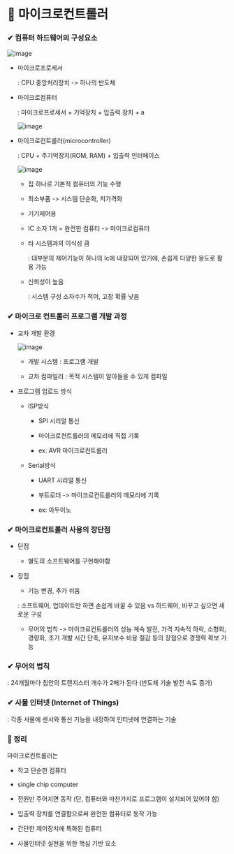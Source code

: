# 📙 마이크로컨트롤러

### ✔ 컴퓨터 하드웨어의 구성요소

![image](https://user-images.githubusercontent.com/54584063/84053513-fe2d9e80-a9ec-11ea-83fd-d48210629a92.png)

- 마이크로프로세서

    : CPU 중앙처리장치 -> 하나의 반도체

- 마이크로컴퓨터

    : 마이크로프로세서 + 기억장치 + 입출력 장치 + a

    ![image](https://user-images.githubusercontent.com/54584063/84054356-439e9b80-a9ee-11ea-8f3a-325f8aa632c6.png)

- 마이크로컨트롤러(microcontroller)

    : CPU + 주기억장치(ROM, RAM) + 입출력 인터페이스

    ![image](https://user-images.githubusercontent.com/54584063/84054630-a3954200-a9ee-11ea-81f3-5ee8794133ea.png)

    - 칩 하나로 기본적 컴퓨터의 기능 수행

    - 최소부품 -> 시스템 단순화, 저가격화

    - 기기제어용

    - IC 소자 1개 = 완전한 컴퓨터 -> 마이크로컴퓨터

    - 타 시스템과의 이식성 큼

        : 대부분의 제어기능이 하나의 Ic에 내장되어 있기에, 손쉽게 다양한 용도로 활용 가능
    
    - 신뢰성이 높음

        : 시스템 구성 소자수가 적어, 고장 확률 낮음

### ✔ 마이크로 컨트롤러 프로그램 개발 과정

- 교차 개발 환경

    ![image](https://user-images.githubusercontent.com/54584063/84056508-464ec000-a9f1-11ea-9be2-35802489b1c9.png)

    - 개발 시스템 : 프로그램 개발

    - 교차 컴파일러 : 목적 시스템이 알아들을 수 있게 컴파일

- 프로그램 업로드 방식

    - ISP방식

        - SPI 시리얼 통신

        - 마이크로컨트롤러의 메모리에 직접 기록

        - ex: AVR 마이크로컨트롤러

    - Serial방식

        - UART 시리얼 통신

        - 부트로더 -> 마이크로컨트롤러의 메모리에 기록

        - ex: 아두이노

### ✔ 마이크로컨트롤러 사용의 장단점

- 단점

    - 별도의 소프트웨어를 구현해야함

- 장점

    - 기능 변경, 추가 쉬움
    
    : 소프트웨어, 업데이트만 하면 손쉽게 바꿀 수 있음 vs 하드웨어, 바꾸고 싶으면 새로운 구성

    - 무어의 법칙 -> 마이크로컨트롤러의 성능 계속 발전, 가격 지속적 하락, 소형화, 경량화, 초기 개발 시간 단축,
    유지보수 비용 절감 등의 장점으로 경쟁력 확보 가능


### ✔ 무어의 법칙

: 24개월마다 칩안의 트랜지스터 개수가 2배가 된다 (반도체 기술 발전 속도 증가)


### ✔ 사물 인터넷 (Internet of Things)

: 각종 사물에 센서와 통신 기능을 내장하여 인터넷에 연결하는 기술


### 🔎 정리

마이크로컨트롤러는

- 작고 단순한 컴퓨터

- single chip computer

- 전원만 주어지면 동작 (단, 컴퓨터와 마찬가지로 프로그램이 설치되어 있어야 함)

- 입출력 장치를 연결함으로써 완전한 컴퓨터로 동작 가능

- 간단한 제어장치에 특화된 컴퓨터

- 사물인터넷 실현을 위한 핵심 기반 요소


